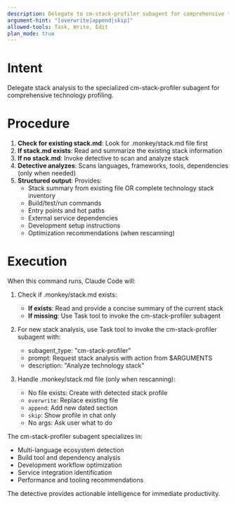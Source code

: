 ```yaml
---
description: Delegate to cm-stack-profiler subagent for comprehensive technology stack analysis
argument-hint: "[overwrite|append|skip]"
allowed-tools: Task, Write, Edit
plan_mode: true
---
```



# Intent

Delegate stack analysis to the specialized cm-stack-profiler subagent for comprehensive technology profiling.

# Procedure

1. **Check for existing stack.md**: Look for .monkey/stack.md file first
2. **If stack.md exists**: Read and summarize the existing stack information
3. **If no stack.md**: Invoke detective to scan and analyze stack
4. **Detective analyzes**: Scans languages, frameworks, tools, dependencies (only when needed)
5. **Structured output**: Provides:
   - Stack summary from existing file OR complete technology stack inventory
   - Build/test/run commands
   - Entry points and hot paths
   - External service dependencies
   - Development setup instructions
   - Optimization recommendations (when rescanning)

# Execution

When this command runs, Claude Code will:

1. Check if .monkey/stack.md exists:
   - **If exists**: Read and provide a concise summary of the current stack
   - **If missing**: Use Task tool to invoke the cm-stack-profiler subagent

2. For new stack analysis, use Task tool to invoke the cm-stack-profiler subagent with:
   - subagent_type: "cm-stack-profiler"
   - prompt: Request stack analysis with action from $ARGUMENTS
   - description: "Analyze technology stack"

3. Handle .monkey/stack.md file (only when rescanning):
   - No file exists: Create with detected stack profile
   - `overwrite`: Replace existing file
   - `append`: Add new dated section
   - `skip`: Show profile in chat only
   - No args: Ask user what to do

The cm-stack-profiler subagent specializes in:
- Multi-language ecosystem detection
- Build tool and dependency analysis
- Development workflow optimization
- Service integration identification
- Performance and tooling recommendations

The detective provides actionable intelligence for immediate productivity.
